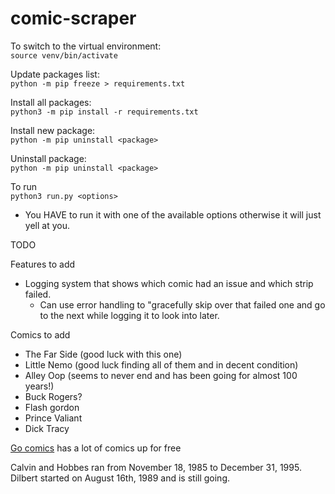 # comic-scraper

To switch to the virtual environment:  
`source venv/bin/activate`

Update packages list:  
`python -m pip freeze > requirements.txt`

Install all packages:  
`python3 -m pip install -r requirements.txt`

Install new package:  
`python -m pip uninstall <package>`

Uninstall package:  
`python -m pip uninstall <package>`

To run  
`python3 run.py <options>`

- You HAVE to run it with one of the available options otherwise it will just yell at you.

TODO

Features to add

- Logging system that shows which comic had an issue and which strip failed.
  - Can use error handling to "gracefully skip over that failed one and go to the next while logging it to look into later.

Comics to add

- The Far Side (good luck with this one)
- Little Nemo (good luck finding all of them and in decent condition)
- Alley Oop (seems to never end and has been going for almost 100 years!)
- Buck Rogers?
- Flash gordon
- Prince Valiant
- Dick Tracy

[Go comics](https://www.gocomics.com) has a lot of comics up for free

Calvin and Hobbes ran from November 18, 1985 to December 31, 1995.
Dilbert started on August 16th, 1989 and is still going.

